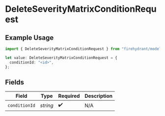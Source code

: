 # DeleteSeverityMatrixConditionRequest

## Example Usage

```typescript
import { DeleteSeverityMatrixConditionRequest } from "firehydrant/models/operations";

let value: DeleteSeverityMatrixConditionRequest = {
  conditionId: "<id>",
};
```

## Fields

| Field              | Type               | Required           | Description        |
| ------------------ | ------------------ | ------------------ | ------------------ |
| `conditionId`      | *string*           | :heavy_check_mark: | N/A                |